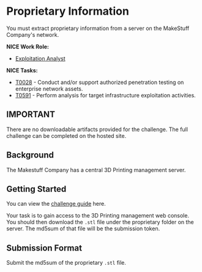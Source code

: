 # Proprietary Information

You must extract proprietary information from a server on the MakeStuff Company's network.

**NICE Work Role:** 

- [Exploitation Analyst](https://niccs.cisa.gov/workforce-development/nice-framework/workroles?name=Exploitation%20Analyst&id=All&fwid=All&name_selective=Exploitation%20Analyst)


**NICE Tasks:**  
- [T0028](https://niccs.cisa.gov/workforce-development/nice-framework/tasks?id=T0028&description=All) - Conduct and/or support authorized penetration testing on enterprise network assets.
- [T0591](https://niccs.cisa.gov/workforce-development/nice-framework/tasks?id=T0028&description=All) - Perform analysis for target infrastructure exploitation activities.

## IMPORTANT

There are no downloadable artifacts provided for the challenge. The full challenge can be completed on the hosted site.


## Background

The Makestuff Company has a central 3D Printing management server. 

## Getting Started

You can view the [challenge guide](challenge-guide.pdf) here.

Your task is to gain access to the 3D Printing management web console. You should then download the `.stl` file under the proprietary folder on the server. The md5sum of that file will be the submission token. 

## Submission Format

Submit the md5sum of the proprietary `.stl` file.
